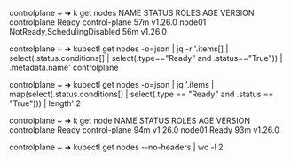 
controlplane ~ ➜  k get nodes
NAME           STATUS                        ROLES           AGE   VERSION
controlplane   Ready                         control-plane   57m   v1.26.0
node01         NotReady,SchedulingDisabled   <none>          56m   v1.26.0

controlplane ~ ➜  kubectl get nodes -o=json | jq -r '.items[] | select(.status.conditions[] | select(.type=="Ready" and .status=="True")) | .metadata.name'
controlplane


controlplane ~ ➜  kubectl get nodes -o=json | jq '.items | map(select(.status.conditions[] | select(.type == "Ready" and .status == "True"))) | length'
2

controlplane ~ ➜  k get node
NAME           STATUS   ROLES           AGE   VERSION
controlplane   Ready    control-plane   94m   v1.26.0
node01         Ready    <none>          93m   v1.26.0

controlplane ~ ➜  kubectl get nodes --no-headers | wc -l
2
